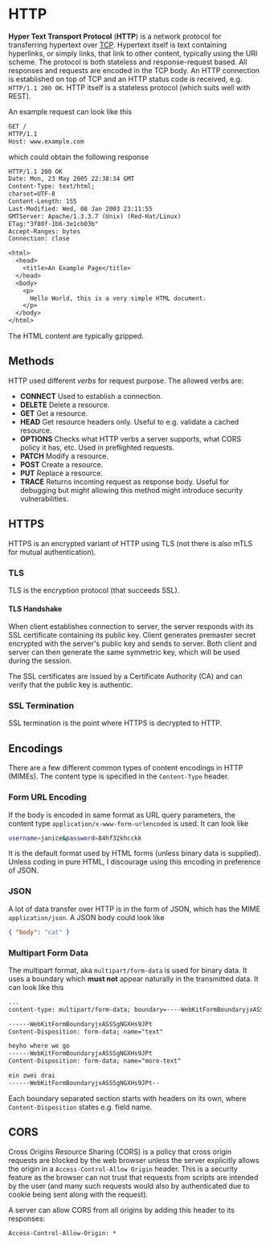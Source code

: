 # HTTP

**Hyper Text Transport Protocol** (**HTTP**) is a network protocol for
transferring hypertext over [TCP](tcp). Hypertext itself is text containing
hyperlinks, or simply links, that link to other content, typically using the URI
scheme. The protocol is both stateless and response-request based. All responses
and requests are encoded in the TCP body. An HTTP connection is established on
top of TCP and an HTTP status code is received, e.g. `HTTP/1.1 200 OK`. HTTP
itself is a stateless protocol (which suits well with REST).

An example request can look like this

```txt
GET /
HTTP/1.1
Host: www.example.com
```

which could obtain the following response

```txt
HTTP/1.1 200 OK
Date: Mon, 23 May 2005 22:38:34 GMT
Content-Type: text/html;
charset=UTF-8
Content-Length: 155
Last-Modified: Wed, 08 Jan 2003 23:11:55
GMTServer: Apache/1.3.3.7 (Unix) (Red-Hat/Linux)
ETag:"3f80f-1b6-3e1cb03b"
Accept-Ranges: bytes
Connection: close

<html>
  <head>
    <title>An Example Page</title>
  </head>
  <body>
    <p>
      Hello World, this is a very simple HTML document.
    </p>
  </body>
</html>
```

The HTML content are typically gzipped.

## Methods

HTTP used different _verbs_ for request purpose. The allowed verbs are:

- **CONNECT** Used to establish a connection.
- **DELETE** Delete a resource.
- **GET** Get a resource.
- **HEAD** Get resource headers only. Useful to e.g. validate a cached resource.
- **OPTIONS** Checks what HTTP verbs a server supports, what CORS policy it has,
  etc. Used in preflighted requests.
- **PATCH** Modify a resource.
- **POST** Create a resource.
- **PUT** Replace a resource.
- **TRACE** Returns incoming request as response body. Useful for debugging but
  might allowing this method might introduce security vulnerabilities.

## HTTPS

HTTPS is an encrypted variant of HTTP using TLS (not there is also mTLS for
mutual authentication).

### TLS

TLS is the encryption protocol (that succeeds SSL).

#### TLS Handshake

When client establishes connection to server, the server responds with its SSL
certificate containing its public key. Client generates premaster secret
encrypted with the server's public key and sends to server. Both client and
server can then generate the same symmetric key, which will be used during the
session.

The SSL certificates are issued by a Certificate Authority (CA) and can verify
that the public key is authentic.

### SSL Termination

SSL termination is the point where HTTPS is decrypted to HTTP.

## Encodings

There are a few different common types of content encodings in HTTP (MIMEs). The
content type is specified in the `Content-Type` header.

### Form URL Encoding

If the body is encoded in same format as URL query parameters, the content type
`application/x-www-form-urlencoded` is used. It can look like

```sh
username=janice&password=84hf32khcckk
```

It is the default format used by HTML forms (unless binary data is supplied).
Unless coding in pure HTML, I discourage using this encoding in preference of
JSON.

### JSON

A lot of data transfer over HTTP is in the form of JSON, which has the MIME
`application/json`. A JSON body could look like

```json
{ "body": "cat" }
```

### Multipart Form Data

The multipart format, aka `multipart/form-data` is used for binary data. It uses
a boundary which **must not** appear naturally in the transmitted data. It can
look like this

```txt
...
content-type: multipart/form-data; boundary=----WebKitFormBoundaryjxASSSgNGXHs9JPt

------WebKitFormBoundaryjxASSSgNGXHs9JPt
Content-Disposition: form-data; name="text"

heyho where we go
------WebKitFormBoundaryjxASSSgNGXHs9JPt
Content-Disposition: form-data; name="more-text"

ein zwei drai
------WebKitFormBoundaryjxASSSgNGXHs9JPt--
```

Each boundary separated section starts with headers on its own, where
`Content-Disposition` states e.g. field name.

## CORS

Cross Origins Resource Sharing (CORS) is a policy that cross origin requests are
blocked by the web browser unless the server explicitly allows the origin in a
`Access-Control-Allow Origin` header. This is a security feature as the browser
can not trust that requests from scripts are intended by the user (and many such
requests would also by authenticated due to cookie being sent along with the
request).

A server can allow CORS from all origins by adding this header to its responses:

```txt
Access-Control-Allow-Origin: *
```
